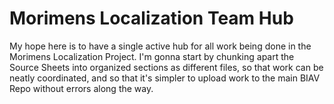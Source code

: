 # Morimens Localization Team Hub

My hope here is to have a single active hub for all work being done in the Morimens Localization Project.
I'm gonna start by chunking apart the Source Sheets into organized sections as different files, so that work can be neatly coordinated, and so that it's simpler to upload work to the main BIAV Repo without errors along the way.
